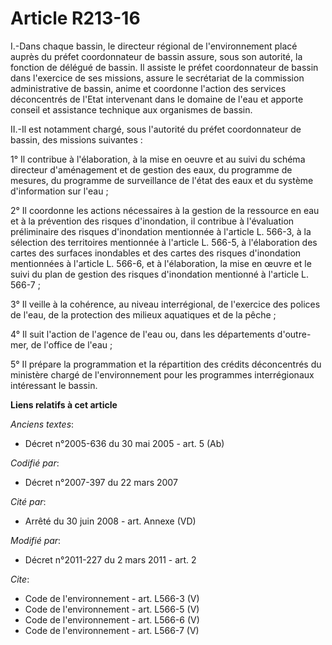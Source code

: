 # Article R213-16

I.-Dans chaque bassin, le directeur régional de l'environnement placé auprès du préfet coordonnateur de bassin assure, sous
son autorité, la fonction de délégué de bassin. Il assiste le préfet coordonnateur de bassin dans l'exercice de ses missions,
assure le secrétariat de la commission administrative de bassin, anime et coordonne l'action des services déconcentrés de
l'Etat intervenant dans le domaine de l'eau et apporte conseil et assistance technique aux organismes de bassin. 

II.-Il est notamment chargé, sous l'autorité du préfet coordonnateur de bassin, des missions suivantes : 

1° Il contribue à l'élaboration, à la mise en oeuvre et au suivi du schéma directeur d'aménagement et de gestion des eaux, du
programme de mesures, du programme de surveillance de l'état des eaux et du système d'information sur l'eau ; 

2° Il coordonne les actions nécessaires à la gestion de la ressource en eau et à la prévention des risques d'inondation, il
contribue à l'évaluation préliminaire des risques d'inondation mentionnée à l'article L. 566-3, à la sélection des
territoires mentionnée à l'article L. 566-5, à l'élaboration des cartes des surfaces inondables et des cartes des risques
d'inondation mentionnées à l'article L. 566-6, et à l'élaboration, la mise en œuvre et le suivi du plan de gestion des
risques d'inondation mentionné à l'article L. 566-7 ; 

3° Il veille à la cohérence, au niveau interrégional, de l'exercice des polices de l'eau, de la protection des milieux
aquatiques et de la pêche ; 

4° Il suit l'action de l'agence de l'eau ou, dans les départements d'outre-mer, de l'office de l'eau ; 

5° Il prépare la programmation et la répartition des crédits déconcentrés du ministère chargé de l'environnement pour les
programmes interrégionaux intéressant le bassin.

**Liens relatifs à cet article**

_Anciens textes_:

  - Décret n°2005-636 du 30 mai 2005 - art. 5 (Ab)

_Codifié par_:

  - Décret n°2007-397 du 22 mars 2007

_Cité par_:

  - Arrêté du 30 juin 2008 - art. Annexe (VD)

_Modifié par_:

  - Décret n°2011-227 du 2 mars 2011 - art. 2

_Cite_:

  - Code de l'environnement - art. L566-3 (V)
  - Code de l'environnement - art. L566-5 (V)
  - Code de l'environnement - art. L566-6 (V)
  - Code de l'environnement - art. L566-7 (V)
